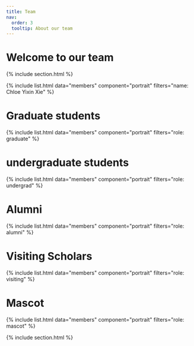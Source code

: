 ```yaml
---
title: Team
nav:
  order: 3
  tooltip: About our team
---
```


<!-- # {% include icon.html icon="fa-solid fa-users" %}Team -->

# Welcome to our team

{% include section.html %}

{% include list.html data="members" component="portrait" filters="name: Chloe Yixin Xie" %}

<!-- {% include list.html data="members" component="portrait" filters="role: pi" %}
{% include list.html data="members" component="portrait" filters="role: ^(?!pi$)" %} -->

<!-- {% include section.html background="images/background.jpg" dark=true %}


<!-- {% capture content %}

{% include figure.html image="images/photo.jpg" %}
{% include figure.html image="images/photo.jpg" %}
{% include figure.html image="images/photo.jpg" %}

{% endcapture %} -->

# Graduate students

{% include list.html data="members" component="portrait" filters="role: graduate" %}

# undergraduate students

{% include list.html data="members" component="portrait" filters="role: undergrad" %}

<!-- {% include grid.html style="square" content=content %} -->

# Alumni

{% include list.html data="members" component="portrait" filters="role: alumni" %}

# Visiting Scholars

{% include list.html data="members" component="portrait" filters="role: visiting" %}

# Mascot

{% include list.html data="members" component="portrait" filters="role: mascot" %}


{% include section.html %}

<!-- {% include section.html background="images/background.jpg" dark=true %}

